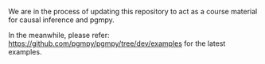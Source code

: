 We are in the process of updating this repository to act as a course material for causal inference and pgmpy.

In the meanwhile, please refer: https://github.com/pgmpy/pgmpy/tree/dev/examples for the latest examples.
